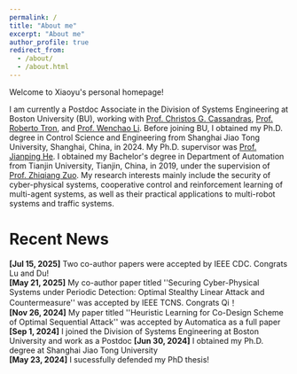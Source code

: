 ```yaml
---
permalink: /
title: "About me"
excerpt: "About me"
author_profile: true
redirect_from: 
  - /about/
  - /about.html
---
```


Welcome to Xiaoyu's personal homepage!

I am currently a Postdoc Associate in the Division of Systems Engineering at Boston University (BU), working with [Prof. Christos G. Cassandras](https://christosgcassandras.org/), [Prof. Roberto Tron](https://www.bu.edu/eng/profile/roberto-tron/), and [Prof. Wenchao Li](https://www.bu.edu/eng/profile/wenchao-li-ph-d/). Before joining BU, I obtained my Ph.D. degree in Control Science and Engineering from Shanghai Jiao Tong University, Shanghai, China, in 2024. My Ph.D. supervisor was [Prof. Jianping He](https://iwin-fins.com/). I obtained my Bachelor's degree in Department of Automation from Tianjin University, Tianjin, China, in 2019, under the supervision of [Prof. Zhiqiang Zuo](https://seea.tju.edu.cn/info/1013/1586.htm). My research interests mainly include the security of cyber-physical systems, cooperative control and reinforcement learning of multi-agent systems, as well as their practical applications to multi-robot systems and traffic systems.

Recent News
======
**[Jul 15, 2025]** Two co-author papers were accepted by IEEE CDC. Congrats Lu and Du! <br>
**[May 21, 2025]** My co-author paper titled ''Securing Cyber-Physical Systems under Periodic Detection: Optimal Stealthy Linear Attack and Countermeasure'' was accepted by IEEE TCNS. Congrats Qi！<br>
**[Nov 26, 2024]** My paper titled ''Heuristic Learning for Co-Design Scheme of Optimal Sequential Attack'' was accepted by Automatica as a full paper<br>
**[Sep 1, 2024]** I joined the Division of Systems Engineering at Boston University and work as a Postdoc 
**[Jun 30, 2024]** I obtained my Ph.D. degree at Shanghai Jiao Tong University<br>
**[May 23, 2024]** I sucessfully defended my PhD thesis!

